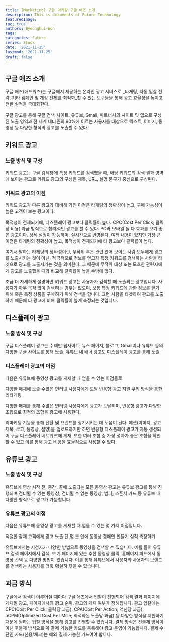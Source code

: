 ```yaml
---
title: (Marketing) 구글 마케팅 구글 애즈 소개
description: This is documents of Future Technology
featuredImage: 
toc: true
authors: Byeonghui-Won
tags:
categories: Future
series: Stock
date: '2021-11-25'
lastmod: '2021-11-25'
draft: false
---
```


## 구글 애즈 소개

구글 애즈(애드워즈)는 구글에서 제공하는 온라인 광고 서비스로 _타게팅, 자동 입찰 전략, 기타 캠페인 및 계정 전체를 최적화_할 수 있는 도구들을 통해 광고 효율성을 높이고 전환 실적을 극대화한다. 

구글 광고를 통해 구글 검색 사이트, 유튜브, Gmail, 파트너사의 사이트 및 앱으로 구성된 노출 영역과 전 세계 네티즌의 90%에 이르는 사용자를 대상으로 텍스트, 이미지, 동영상 등 다양한 형식의 광고를 노출할 수 있다.

## 키워드 광고

### 노출 방식 및 구성

키워드 광고는 구글 검색창에 특정 키워드를 검색했을 때, 해당 키워드의 검색 결과 영역에 보이는 광고로 키워드 광고의 구성은 제목, URL, 설명 문구가 중심으로 구성된다. 

### 키워드 광고의 이점

키워드 광고가 다른 광고와 대비해 가진 이점은 타게팅의 정확성이 높고, 구매 가능성이 높은 고객이 보는 광고이다.

목적성이 전제되기에, 디스플레이 광고보다 클릭률이 높다.
CPC(Cost Per Click; 클릭당 비용) 과금 방식으로 합리적인 광고를 할 수 있다.
PC와 모바일 둘 다 효과를 보기 좋은 광고이다.
상세 설정이 가능하며, 실시간으로 반영된다.
여러 내용이 있지만 가장 큰 이점은 타게팅의 정확성이 높고, 목적성이 전제되기에 타 광고보다 클릭률이 높다.

여기서 말하는 타게팅의 정확성이란, 무작위 혹은 관련 있어 보이는 사람 모두에게 광고를 노출시키는 것이 아닌, 적극적으로 정보를 얻고자 특정 키워드를 검색하는 사람을 타겟으로 광고를 노출시키는 것을 의미한다. 그 때문에 무작위 대상 또는 모호한 관련자에게 광고를 노출했을 때와 비교해 클릭률이 높을 수밖에 없다.

조금 더 자세하게 설명하면 키워드 광고는 사용자가 검색할 때 노출되는 광고입니다. 사용자가 아무 목적 없이 검색하는 경우는 없으며, 보통 특정 키워드에 관한 정보를 얻기 위해 혹은 특정 상품을 구매하기 위해 검색을 합니다. 그런 사람을 타겟하여 광고를 노출하기 때문에 타 광고에 비해 클릭률이 높게 측정되는 것입니다.


## 디스플레이 광고

### 노출 방식 및 구성

구글 디스플레이 광고는 수백만 웹사이트, 뉴스 페이지, 블로그, Gmail이나 유튜브 등의 다양한 구글 사이트를 통해 노출.
유튜브 내 배너 광고도 디스플레이 광고를 통해 노출.

### 디스플레이 광고의 이점
다음은 유튜브에 동영상 광고를 게재할 때 얻을 수 있는 이점들로 

다양한 매체에 노출
수많은 인터넷 사용자에게 도달
반응형 광고 지원
쿠키 방식을 통한 리타게팅

다양한 매체를 통해 수많은 인터넷 사용자에게 광고가 도달되며, 반응형 광고가 다양한 조합으로 최적의 조합을 광고에 사용한다. 

리마케팅 기능을 통해 전환 및 브랜드를 상기시키는 데 도움이 된다.
에셋(이미지, 광고 제목, 로고, 동영상, 설명)을 업로드하기만 하면 반응형 디스플레이 광고가 자동 생성되어 구글 디스플레이 네트워크에 게재. 또한 여러 조합 중 가장 성과가 좋은 조합을 확인할 수 있고 이를 통해 광고 비용을 효율적으로 사용할 수 있다.

## 유튜브 광고

### 노출 방식 및 구성

유튜브에 영상 시작 전, 중간, 끝에 노출되는 모든 동영상 광고는 유튜브 광고를 통해 진행되며 건너뛸 수 있는 동영상, 건너뛸 수 없는 동영상, 범퍼, 스폰서 카드 등 유튜브 내 다양한 형식으로 광고가 가능합니다.

### 유튜브 광고의 이점

다음은 유튜브에 동영상 광고를 게재할 때 얻을 수 있는 몇 가지 이점입니다.

적절한 잠재 고객에게 광고 노출
단 몇 분 안에 동영상 캠페인 만들기
실적 측정하기

유튜브에서는 시청자가 다양한 방법으로 동영상을 검색할 수 있습니다. 예를 들어 유튜브 검색 페이지에서 검색, 보기 페이지에 있는 추천 동영상 클릭, 홈페이지 피드에서 동영상 선택 등 다양한 방법이 있습니다. 이를 통해 유튜브에서 사용자와 사용자의 브랜드를 검색하는 사용자를 더욱 확실히 찾을 수 있습니다.

## 과금 방식

구글에서 검색이 이루어질 때마다 구글 애즈에서 입찰이 진행되어 검색 결과 페이지에 게재될 광고, 페이지에서의 광고 순위, 광고의 게재 여부가 정해집니다. 광고 입찰에는 CPC(Cost Per Click; 클릭당 과금), CPA(Cost Per Action; 액션당 과금), oCPM(Optimized Cost Per Mille; 최적화된 노출당 과금) 등 다양한 방식을 지원하기 때문에 원하는 입찰 방식을 통해 광고를 진행할 수 있습니다.
결제 방식은 선불제 방식이 아닌 후불제 방식으로 꼭 결제 가능한 카드를 등록해야 광고 운영이 가능합니다. 결제 수단인 카드(신용/체크)는 해외 결제 가능한 카드여야 합니다.

